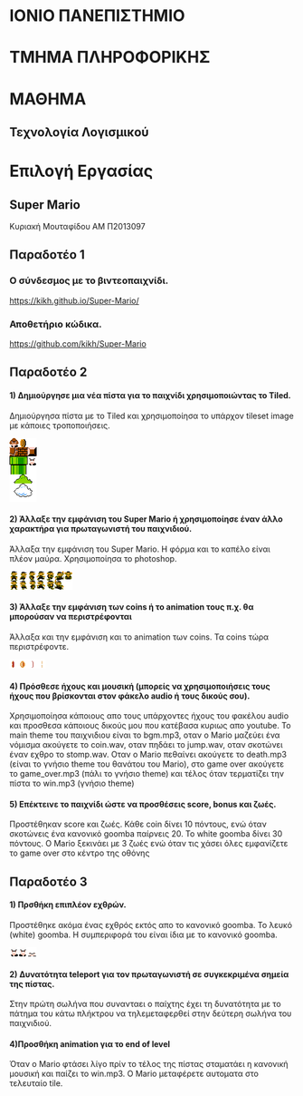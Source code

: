 # ΙΟΝΙΟ ΠΑΝΕΠΙΣΤΗΜΙΟ 


# ΤΜΗΜΑ ΠΛΗΡΟΦΟΡΙΚΗΣ 


# ΜΑΘΗΜΑ
## Τεχνολογία Λογισμικού

# Επιλογή Εργασίας
## Super Mario

Κυριακή Μουταφίδου
ΑΜ Π2013097

## Παραδοτέο 1
### Ο σύνδεσμος με το βιντεοπαιχνίδι.

https://kikh.github.io/Super-Mario/

### Αποθετήριο κώδικα.

https://github.com/kikh/Super-Mario

## Παραδοτέο 2

#### 1) Δημιούργησε μια νέα πίστα για το παιχνίδι χρησιμοποιώντας το Tiled.
Δημιούργησα πίστα με το Tiled και χρησιμοποίησα το υπάρχον tileset image με κάποιες τροποποιήσεις.

![](super_mario_tiles.png)

#### 2) Άλλαξε την εμφάνιση του Super Mario ή χρησιμοποίησε έναν άλλο χαρακτήρα για πρωταγωνιστή του παιχνιδιού.
Άλλαξα την εμφάνιση του Super Mario. Η φόρμα και το καπέλο είναι πλέον μαύρα. Xρησιμοποίησα το photoshop.

![](mario.png)

#### 3) Άλλαξε την εμφάνιση των coins ή το animation τους π.χ. θα μπορούσαν να περιστρέφονται
Άλλαξα και την εμφάνιση και το animation των coins. Τα coins τώρα περιστρέφοντε.

![](coins.png)

#### 4) Πρόσθεσε ήχους και μουσική (μπορείς να χρησιμοποιήσεις τους ήχους που βρίσκονται στον φάκελο audio ή τους δικούς σου).
Χρησιμοποίησα κάποιους απο τους υπάρχοντες ήχους του φακέλου audio και προσθεσα κάποιους δικούς μου που κατέβασα κυριως απο youtube. To
main theme του παιχνιδιου είναι το bgm.mp3, οταν ο Mario μαζεύει ένα νόμισμα ακούγετε το coin.wav, οταν πηδάει το jump.wav, οταν σκοτώνει έναν εχθρο το
stomp.wav. Οταν ο Mario πεθαίνει ακούγετε το death.mp3 (είναι το γνήσιο theme του θανάτου του Mario), στο game over ακούγετε το game_over.mp3 (πάλι το γνήσιο theme) και τέλος όταν τερματίζει την πίστα το win.mp3 (γνήσιο theme)

#### 5) Επέκτεινε το παιχνίδι ώστε να προσθέσεις score, bonus και ζωές.
Προστέθηκαν score και ζωές. Κάθε coin δίνει 10 πόντους, ενώ όταν σκοτώνεις ένα κανονικό goomba παίρνεις 20. Το white goomba δίνει 30 πόντους. Ο Mario ξεκινάει με 3 ζωές ενώ όταν τις χάσει όλες εμφανίζετε το game over στo κέντρο της οθόνης

## Παραδοτέο 3

#### 1) Πρσθήκη επιπλέον εχθρών.
Προστέθηκε ακόμα ένας εχθρός εκτός απο το κανονικό goomba. To λευκό (white) goomba. Η συμπεριφορά του είναι ίδια με το κανονικό goomba.

![](whitegoomba.png)

#### 2) Δυνατότητα teleport για τον πρωταγωνιστή σε συγκεκριμένα σημεία της πίστας.
Στην πρώτη σωλήνα που συνανταει ο παίχτης έχει τη δυνατότητα με το πάτημα του κάτω πλήκτρου να τηλεμεταφερθεί στην δεύτερη σωλήνα του παιχνιδιού.

#### 4)Προσθήκη animation για το end of level
Όταν ο Mario φτάσει λίγο πρίν το τέλος της πίστας σταματάει η κανονική μουσική και παίζει το win.mp3. Ο Mario μεταφέρετε αυτοματα στο τελευταίο tile.
